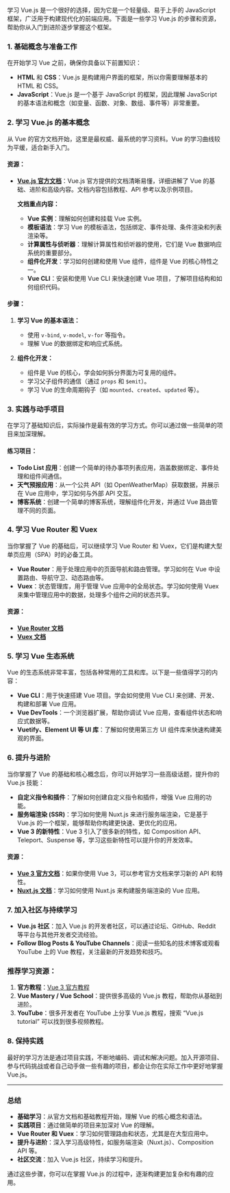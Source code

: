 ﻿学习 Vue.js 是一个很好的选择，因为它是一个轻量级、易于上手的 JavaScript 框架，广泛用于构建现代化的前端应用。下面是一些学习 Vue.js 的步骤和资源，帮助你从入门到进阶逐步掌握这个框架。

### 1. **基础概念与准备工作**
在开始学习 Vue 之前，确保你具备以下前置知识：
- **HTML** 和 **CSS**：Vue.js 是构建用户界面的框架，所以你需要理解基本的 HTML 和 CSS。
- **JavaScript**：Vue.js 是一个基于 JavaScript 的框架，因此理解 JavaScript 的基本语法和概念（如变量、函数、对象、数组、事件等）非常重要。

### 2. **学习 Vue.js 的基本概念**
从 Vue 的官方文档开始，这里是最权威、最系统的学习资料。Vue 的学习曲线较为平缓，适合新手入门。

#### 资源：
- **[Vue.js 官方文档](https://vuejs.org/)**：Vue.js 官方提供的文档清晰易懂，详细讲解了 Vue 的基础、进阶和高级内容。文档内容包括教程、API 参考以及示例项目。
  
    **文档重点内容：**
    - **Vue 实例**：理解如何创建和挂载 Vue 实例。
    - **模板语法**：学习 Vue 的模板语法，包括绑定、事件处理、条件渲染和列表渲染等。
    - **计算属性与侦听器**：理解计算属性和侦听器的使用，它们是 Vue 数据响应系统的重要部分。
    - **组件化开发**：学习如何创建和使用 Vue 组件，组件是 Vue 的核心特性之一。
    - **Vue CLI**：安装和使用 Vue CLI 来快速创建 Vue 项目，了解项目结构和如何组织代码。

#### 步骤：
1. **学习 Vue 的基本语法：**
   - 使用 `v-bind`, `v-model`, `v-for` 等指令。
   - 理解 Vue 的数据绑定和响应式系统。

2. **组件化开发：**
   - 组件是 Vue 的核心，学会如何拆分界面为可复用的组件。
   - 学习父子组件的通信（通过 `props` 和 `$emit`）。
   - 学习 Vue 的生命周期钩子（如 `mounted`、`created`、`updated` 等）。

### 3. **实践与动手项目**
在学习了基础知识后，实际操作是最有效的学习方式。你可以通过做一些简单的项目来加深理解。

#### 练习项目：
- **Todo List 应用**：创建一个简单的待办事项列表应用，涵盖数据绑定、事件处理和组件间通信。
- **天气预报应用**：从一个公共 API（如 OpenWeatherMap）获取数据，并展示在 Vue 应用中，学习如何与外部 API 交互。
- **博客系统**：创建一个简单的博客系统，理解组件化开发，并通过 Vue 路由管理不同的页面。

### 4. **学习 Vue Router 和 Vuex**
当你掌握了 Vue 的基础后，可以继续学习 Vue Router 和 Vuex，它们是构建大型单页应用（SPA）时的必备工具。

- **Vue Router**：用于处理应用中的页面导航和路由管理。学习如何在 Vue 中设置路由、导航守卫、动态路由等。
- **Vuex**：状态管理库，用于管理 Vue 应用中的全局状态。学习如何使用 Vuex 来集中管理应用中的数据，处理多个组件之间的状态共享。

#### 资源：
- **[Vue Router 文档](https://router.vuejs.org/)**
- **[Vuex 文档](https://vuex.vuejs.org/)**

### 5. **学习 Vue 生态系统**
Vue 的生态系统非常丰富，包括各种常用的工具和库。以下是一些值得学习的内容：

- **Vue CLI**：用于快速搭建 Vue 项目。学会如何使用 Vue CLI 来创建、开发、构建和部署 Vue 应用。
- **Vue DevTools**：一个浏览器扩展，帮助你调试 Vue 应用，查看组件状态和响应式数据等。
- **Vuetify、Element UI 等 UI 库**：了解如何使用第三方 UI 组件库来快速构建美观的界面。

### 6. **提升与进阶**
当你掌握了 Vue 的基础和核心概念后，你可以开始学习一些高级话题，提升你的 Vue.js 技能：

- **自定义指令和插件**：了解如何创建自定义指令和插件，增强 Vue 应用的功能。
- **服务端渲染 (SSR)**：学习如何使用 Nuxt.js 来进行服务端渲染，它是基于 Vue.js 的一个框架，能够帮助你构建更快速、更优化的应用。
- **Vue 3 的新特性**：Vue 3 引入了很多新的特性，如 Composition API、Teleport、Suspense 等，学习这些新特性可以提升你的开发效率。

#### 资源：
- **[Vue 3 官方文档](https://v3.vuejs.org/)**：如果你使用 Vue 3，可以参考官方文档来学习新的 API 和特性。
- **[Nuxt.js 文档](https://nuxtjs.org/)**：学习如何使用 Nuxt.js 来构建服务端渲染的 Vue 应用。

### 7. **加入社区与持续学习**
- **Vue.js 社区**：加入 Vue.js 的开发者社区，可以通过论坛、GitHub、Reddit 等平台与其他开发者交流经验。
- **Follow Blog Posts & YouTube Channels**：阅读一些知名的技术博客或观看 YouTube 上的 Vue 教程，关注最新的开发趋势和技巧。

### 推荐学习资源：
1. **官方教程**：[Vue 3 官方教程](https://vuejs.org/guide/introduction.html)
2. **Vue Mastery / Vue School**：提供很多高级的 Vue.js 教程，帮助你从基础到进阶。
3. **YouTube**：很多开发者在 YouTube 上分享 Vue.js 教程，搜索 “Vue.js tutorial” 可以找到很多视频教程。

### 8. **保持实践**
最好的学习方法是通过项目实践，不断地编码、调试和解决问题。加入开源项目、参与代码挑战或者自己动手做一些有趣的项目，都会让你在实际工作中更好地掌握 Vue.js。

---

### 总结

- **基础学习**：从官方文档和基础教程开始，理解 Vue 的核心概念和语法。
- **实践项目**：通过做简单的项目来加深对 Vue 的理解。
- **Vue Router 和 Vuex**：学习如何管理路由和状态，尤其是在大型应用中。
- **提升与进阶**：深入学习高级特性，如服务端渲染（Nuxt.js）、Composition API 等。
- **社区交流**：加入 Vue.js 社区，持续学习和提升。

通过这些步骤，你可以在掌握 Vue.js 的过程中，逐渐构建更加复杂和有趣的应用。